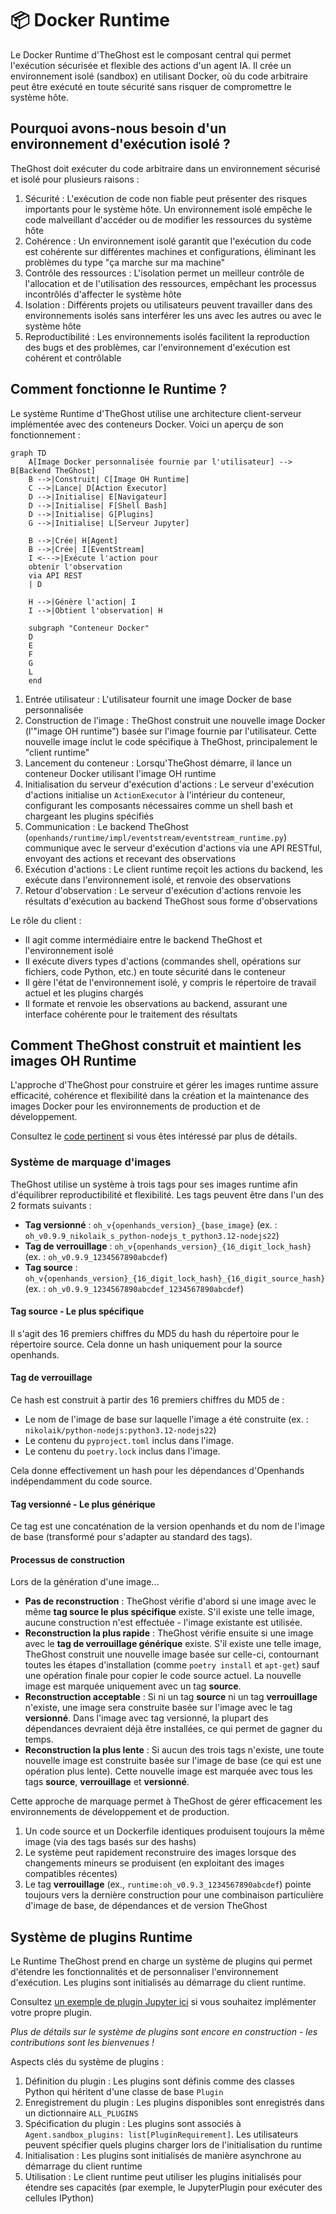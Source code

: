 # 📦 Docker Runtime

Le Docker Runtime d'TheGhost est le composant central qui permet l'exécution sécurisée et flexible des actions d'un agent IA.
Il crée un environnement isolé (sandbox) en utilisant Docker, où du code arbitraire peut être exécuté en toute sécurité sans risquer de compromettre le système hôte.

## Pourquoi avons-nous besoin d'un environnement d'exécution isolé ?

TheGhost doit exécuter du code arbitraire dans un environnement sécurisé et isolé pour plusieurs raisons :

1. Sécurité : L'exécution de code non fiable peut présenter des risques importants pour le système hôte. Un environnement isolé empêche le code malveillant d'accéder ou de modifier les ressources du système hôte
2. Cohérence : Un environnement isolé garantit que l'exécution du code est cohérente sur différentes machines et configurations, éliminant les problèmes du type "ça marche sur ma machine"
3. Contrôle des ressources : L'isolation permet un meilleur contrôle de l'allocation et de l'utilisation des ressources, empêchant les processus incontrôlés d'affecter le système hôte
4. Isolation : Différents projets ou utilisateurs peuvent travailler dans des environnements isolés sans interférer les uns avec les autres ou avec le système hôte
5. Reproductibilité : Les environnements isolés facilitent la reproduction des bugs et des problèmes, car l'environnement d'exécution est cohérent et contrôlable

## Comment fonctionne le Runtime ?

Le système Runtime d'TheGhost utilise une architecture client-serveur implémentée avec des conteneurs Docker. Voici un aperçu de son fonctionnement :

```mermaid
graph TD
    A[Image Docker personnalisée fournie par l'utilisateur] --> B[Backend TheGhost]
    B -->|Construit| C[Image OH Runtime]
    C -->|Lance| D[Action Executor]
    D -->|Initialise| E[Navigateur]
    D -->|Initialise| F[Shell Bash]
    D -->|Initialise| G[Plugins]
    G -->|Initialise| L[Serveur Jupyter]

    B -->|Crée| H[Agent]
    B -->|Crée| I[EventStream]
    I <--->|Exécute l'action pour
    obtenir l'observation
    via API REST
    | D

    H -->|Génère l'action| I
    I -->|Obtient l'observation| H

    subgraph "Conteneur Docker"
    D
    E
    F
    G
    L
    end
```

1. Entrée utilisateur : L'utilisateur fournit une image Docker de base personnalisée
2. Construction de l'image : TheGhost construit une nouvelle image Docker (l'"image OH runtime") basée sur l'image fournie par l'utilisateur. Cette nouvelle image inclut le code spécifique à TheGhost, principalement le "client runtime"
3. Lancement du conteneur : Lorsqu'TheGhost démarre, il lance un conteneur Docker utilisant l'image OH runtime
4. Initialisation du serveur d'exécution d'actions : Le serveur d'exécution d'actions initialise un `ActionExecutor` à l'intérieur du conteneur, configurant les composants nécessaires comme un shell bash et chargeant les plugins spécifiés
5. Communication : Le backend TheGhost (`openhands/runtime/impl/eventstream/eventstream_runtime.py`) communique avec le serveur d'exécution d'actions via une API RESTful, envoyant des actions et recevant des observations
6. Exécution d'actions : Le client runtime reçoit les actions du backend, les exécute dans l'environnement isolé, et renvoie des observations
7. Retour d'observation : Le serveur d'exécution d'actions renvoie les résultats d'exécution au backend TheGhost sous forme d'observations

Le rôle du client :

- Il agit comme intermédiaire entre le backend TheGhost et l'environnement isolé
- Il exécute divers types d'actions (commandes shell, opérations sur fichiers, code Python, etc.) en toute sécurité dans le conteneur
- Il gère l'état de l'environnement isolé, y compris le répertoire de travail actuel et les plugins chargés
- Il formate et renvoie les observations au backend, assurant une interface cohérente pour le traitement des résultats

## Comment TheGhost construit et maintient les images OH Runtime

L'approche d'TheGhost pour construire et gérer les images runtime assure efficacité, cohérence et flexibilité dans la création et la maintenance des images Docker pour les environnements de production et de développement.

Consultez le [code pertinent](https://github.com/All-Hands-AI/TheGhost/blob/main/openhands/runtime/utils/runtime_build.py) si vous êtes intéressé par plus de détails.

### Système de marquage d'images

TheGhost utilise un système à trois tags pour ses images runtime afin d'équilibrer reproductibilité et flexibilité.
Les tags peuvent être dans l'un des 2 formats suivants :

- **Tag versionné** : `oh_v{openhands_version}_{base_image}` (ex. : `oh_v0.9.9_nikolaik_s_python-nodejs_t_python3.12-nodejs22`)
- **Tag de verrouillage** : `oh_v{openhands_version}_{16_digit_lock_hash}` (ex. : `oh_v0.9.9_1234567890abcdef`)
- **Tag source** : `oh_v{openhands_version}_{16_digit_lock_hash}_{16_digit_source_hash}`
  (ex. : `oh_v0.9.9_1234567890abcdef_1234567890abcdef`)

#### Tag source - Le plus spécifique

Il s'agit des 16 premiers chiffres du MD5 du hash du répertoire pour le répertoire source. Cela donne un hash
uniquement pour la source openhands.

#### Tag de verrouillage

Ce hash est construit à partir des 16 premiers chiffres du MD5 de :

- Le nom de l'image de base sur laquelle l'image a été construite (ex. : `nikolaik/python-nodejs:python3.12-nodejs22`)
- Le contenu du `pyproject.toml` inclus dans l'image.
- Le contenu du `poetry.lock` inclus dans l'image.

Cela donne effectivement un hash pour les dépendances d'Openhands indépendamment du code source.

#### Tag versionné - Le plus générique

Ce tag est une concaténation de la version openhands et du nom de l'image de base (transformé pour s'adapter au standard des tags).

#### Processus de construction

Lors de la génération d'une image...

- **Pas de reconstruction** : TheGhost vérifie d'abord si une image avec le même **tag source le plus spécifique** existe. S'il existe une telle image, aucune construction n'est effectuée - l'image existante est utilisée.
- **Reconstruction la plus rapide** : TheGhost vérifie ensuite si une image avec le **tag de verrouillage générique** existe. S'il existe une telle image, TheGhost construit une nouvelle image basée sur celle-ci, contournant toutes les étapes d'installation (comme `poetry install` et `apt-get`) sauf une opération finale pour copier le code source actuel. La nouvelle image est marquée uniquement avec un tag **source**.
- **Reconstruction acceptable** : Si ni un tag **source** ni un tag **verrouillage** n'existe, une image sera construite basée sur l'image avec le tag **versionné**. Dans l'image avec tag versionné, la plupart des dépendances devraient déjà être installées, ce qui permet de gagner du temps.
- **Reconstruction la plus lente** : Si aucun des trois tags n'existe, une toute nouvelle image est construite basée sur l'image de base (ce qui est une opération plus lente). Cette nouvelle image est marquée avec tous les tags **source**, **verrouillage** et **versionné**.

Cette approche de marquage permet à TheGhost de gérer efficacement les environnements de développement et de production.

1. Un code source et un Dockerfile identiques produisent toujours la même image (via des tags basés sur des hashs)
2. Le système peut rapidement reconstruire des images lorsque des changements mineurs se produisent (en exploitant des images compatibles récentes)
3. Le tag **verrouillage** (ex., `runtime:oh_v0.9.3_1234567890abcdef`) pointe toujours vers la dernière construction pour une combinaison particulière d'image de base, de dépendances et de version TheGhost

## Système de plugins Runtime

Le Runtime TheGhost prend en charge un système de plugins qui permet d'étendre les fonctionnalités et de personnaliser l'environnement d'exécution. Les plugins sont initialisés au démarrage du client runtime.

Consultez [un exemple de plugin Jupyter ici](https://github.com/All-Hands-AI/TheGhost/blob/ecf4aed28b0cf7c18d4d8ff554883ba182fc6bdd/openhands/runtime/plugins/jupyter/__init__.py#L21-L55) si vous souhaitez implémenter votre propre plugin.

*Plus de détails sur le système de plugins sont encore en construction - les contributions sont les bienvenues !*

Aspects clés du système de plugins :

1. Définition du plugin : Les plugins sont définis comme des classes Python qui héritent d'une classe de base `Plugin`
2. Enregistrement du plugin : Les plugins disponibles sont enregistrés dans un dictionnaire `ALL_PLUGINS`
3. Spécification du plugin : Les plugins sont associés à `Agent.sandbox_plugins: list[PluginRequirement]`. Les utilisateurs peuvent spécifier quels plugins charger lors de l'initialisation du runtime
4. Initialisation : Les plugins sont initialisés de manière asynchrone au démarrage du client runtime
5. Utilisation : Le client runtime peut utiliser les plugins initialisés pour étendre ses capacités (par exemple, le JupyterPlugin pour exécuter des cellules IPython)
